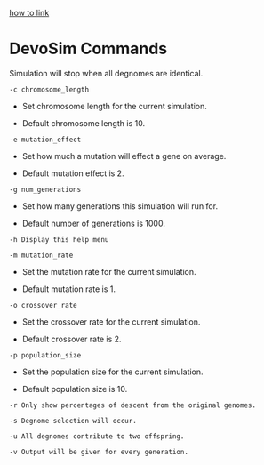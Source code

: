 [how to link](https://github.com/michaeltreat/Windows-Subsystem-For-Linux-Setup-Guide)

# DevoSim Commands

Simulation will stop when all degnomes are identical.

```-c chromosome_length```

- Set chromosome length for the current simulation.

- Default chromosome length is 10.


```-e mutation_effect```

- Set how much a mutation will effect a gene on average.

- Default mutation effect is 2.


```-g num_generations```

- Set how many generations this simulation will run for.

- Default number of generations is 1000.

```-h Display this help menu```

```-m mutation_rate```

- Set the mutation rate for the current simulation.

- Default mutation rate is 1.


```-o crossover_rate```

- Set the crossover rate for the current simulation.

- Default crossover rate is 2.

```-p population_size```

- Set the population size for the current simulation.

- Default population size is 10.

```-r Only show percentages of descent from the original genomes.```

```-s Degnome selection will occur.```

```-u All degnomes contribute to two offspring.```

```-v Output will be given for every generation.```

